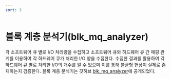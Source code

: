```yaml
---
sort: 3
---
```


# 블록 계층 분석기(blk_mq_analyzer)

각 소프트웨어 큐 별로 I/O 처리량을 수집하고 소프트웨어 큐와 하드웨어 큐 간 매핑 관계를 이용하여 각 하드웨어 큐가 처리한 I/O 양을 수집한다. 수집한 결과를 활용하여 각 하드웨어 큐 별로 처리한 I/O의 개수를 알 수 있으며 이를 통해 불균형 현상이 실제로 존재하는지 검증한다. 블록 계층 분석기는 깃허브 [blk_mq_analyzer](https://github.com/oslab-swrc/blk-mq-analyzer)에 공개되었다.
